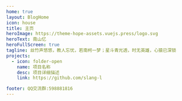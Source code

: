 ```yaml
---
home: true
layout: BlogHome
icon: house
title: 主页
heroImage: https://theme-hope-assets.vuejs.press/logo.svg
heroText: 南山忆
heroFullScreen: true
tagline: 丝竹声悠悠，教人忘忧，若南柯一梦；星斗青光透，时无英雄，心猿已深锁
projects:
  - icon: folder-open
    name: 项目名称
    desc: 项目详细描述
    link: https://github.com/slang-l

footer: QQ交流群:598881816
---
```

